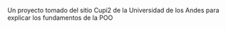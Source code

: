 Un proyecto tomado del sitio Cupi2 de la Universidad de los Andes para explicar los fundamentos de la POO